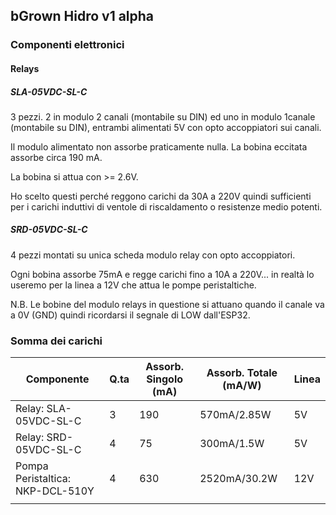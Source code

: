 ## bGrown Hidro v1 alpha

### Componenti elettronici

#### Relays

##### SLA-05VDC-SL-C 

3 pezzi. 2 in modulo 2 canali (montabile su DIN) ed uno in modulo 1canale (montabile su DIN), entrambi alimentati 5V con opto accoppiatori sui canali.

Il modulo alimentato non assorbe praticamente nulla. La bobina eccitata assorbe circa 190 mA.

La bobina si attua con >= 2.6V.

Ho scelto questi perché reggono carichi da 30A a 220V quindi sufficienti per i carichi induttivi di ventole di riscaldamento o resistenze medio potenti.

##### SRD-05VDC-SL-C

4 pezzi montati su unica scheda modulo relay con opto accoppiatori.

Ogni bobina assorbe 75mA e regge carichi fino a 10A a 220V... in realtà lo useremo per la linea a 12V che attua le pompe peristaltiche.

N.B. Le bobine del modulo relays in questione si attuano quando il canale va a 0V (GND) quindi ricordarsi il segnale di LOW dall'ESP32.

### Somma dei carichi

| Componente                       | Q.ta | Assorb. Singolo (mA) | Assorb. Totale (mA/W) | Linea |
| -------------------------------- | ---- | -------------------- | --------------------- | ----- |
| Relay: SLA-05VDC-SL-C            | 3    | 190                  | 570mA/2.85W           | 5V    |
| Relay: SRD-05VDC-SL-C            | 4    | 75                   | 300mA/1.5W            | 5V    |
| Pompa Peristaltica: NKP-DCL-510Y | 4    | 630                  | 2520mA/30.2W          | 12V   |
|                                  |      |                      |                       |       |


